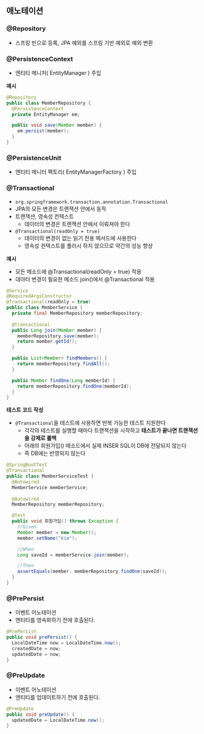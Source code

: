 ##  애노테이션

###  @Repository

* 스프링 빈으로 등록, JPA 예외를 스프링 기반 예외로 예외 변환



###  @PersistenceContext

* 엔티티 메니저( EntityManager ) 주입

**예시**

```java
@Repository
public class MemberRepository {
  @PersistenceContext
  private EntityManager em;

  public void save(Member member) {
    em.persist(member);
  }
}
```



###  @PersistenceUnit

* 엔티티 메니터 팩토리( EntityManagerFactory ) 주입



###  @Transactional

* `org.springframework.transaction.annotation.Transactional`
* JPA의 모든 변경은 트랜잭션 안에서 동작
* 트랜잭션, 영속성 컨텍스트
  * 데이터의 변경은 트랜잭션 안에서 이뤄져야 한다
* `@Transactional(readOnly = true)`
  * 데이터의 변경이 없는 읽기 전용 메서드에 사용한다
  * 영속성 컨텍스트를 플러시 하지 않으므로 약간의 성능 향상



**예시**

* 모든 메소드에 @Transactional(readOnly = true) 적용
* 데아터 변경이 필요한 메소드 join()에서 @Transactional 적용

```java
@Service
@RequiredArgsConstructor
@Transactional(readOnly = true)
public class MemberService {
  private final MemberRepository memberRepository;
  
  @Transactional
  public Long join(Member member) {
    memberRepository.save(member);
    return member.getId();
  }

  public List<Member> findMembers() {
    return memberRepository.findAll();
  }

  public Member findOne(Long memberId) {
    return memberRepository.findOne(memberId);
  }
}
```



**테스트 코드 작성**

* `@Transactional`을 테스트에 사용하면 반복 가능한 테스트 지원한다
  * 각각의 테스트를 실행할 때마다 트랜잭션을 시작하고 **테스트가 끝나면 트랜잭션을 강제로 롤백**
  * 아래의 회원가입() 메소드에서 실제 INSER SQL이 DB에 전달되지 않는다
  * 즉 DB에는 반영되지 않는다

```java
@SpringBootTest
@Transactional
public class MemberServiceTest {
  @Autowired
  MemberService memberService;
  
  @Autowired
  MemberRepository memberRepository;

  @Test
  public void 회원가입() throws Exception {
    //Given
    Member member = new Member();
    member.setName("kim");

    //When
    Long saveId = memberService.join(member);

    //Then
    assertEquals(member, memberRepository.findOne(saveId));
  }
}
```



###  @PrePersist

* 이벤트 어노테이션
* 엔티티를 영속화하기 전에 호출된다.

```java
@PrePersist
public void prePersist() {
  LocalDateTime now = LocalDateTime.now();
  createdDate = now;
  updatedDate = now;
}
```



###  @PreUpdate

* 이벤트 어노테이션
* 엔티티를 업데이트하기 전에 호출된다. 

```java
@PreUpdate
public void preUpdate() {
  updatedDate = LocalDateTime.now();
}
```

